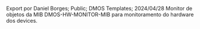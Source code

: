 Export por Daniel Borges;
Public;
DMOS Templates;
2024/04/28
Monitor de objetos da MIB DMOS-HW-MONITOR-MIB para monitoramento do hardware dos devices.
